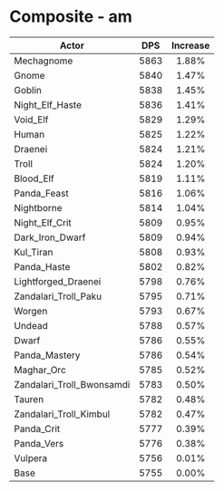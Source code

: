 # Composite - am
| Actor | DPS | Increase |
|---|:---:|:---:|
|Mechagnome|5863|1.88%|
|Gnome|5840|1.47%|
|Goblin|5838|1.45%|
|Night_Elf_Haste|5836|1.41%|
|Void_Elf|5829|1.29%|
|Human|5825|1.22%|
|Draenei|5824|1.21%|
|Troll|5824|1.20%|
|Blood_Elf|5819|1.11%|
|Panda_Feast|5816|1.06%|
|Nightborne|5814|1.04%|
|Night_Elf_Crit|5809|0.95%|
|Dark_Iron_Dwarf|5809|0.94%|
|Kul_Tiran|5808|0.93%|
|Panda_Haste|5802|0.82%|
|Lightforged_Draenei|5798|0.76%|
|Zandalari_Troll_Paku|5795|0.71%|
|Worgen|5793|0.67%|
|Undead|5788|0.57%|
|Dwarf|5786|0.55%|
|Panda_Mastery|5786|0.54%|
|Maghar_Orc|5785|0.52%|
|Zandalari_Troll_Bwonsamdi|5783|0.50%|
|Tauren|5782|0.48%|
|Zandalari_Troll_Kimbul|5782|0.47%|
|Panda_Crit|5777|0.39%|
|Panda_Vers|5776|0.38%|
|Vulpera|5756|0.01%|
|Base|5755|0.00%|
